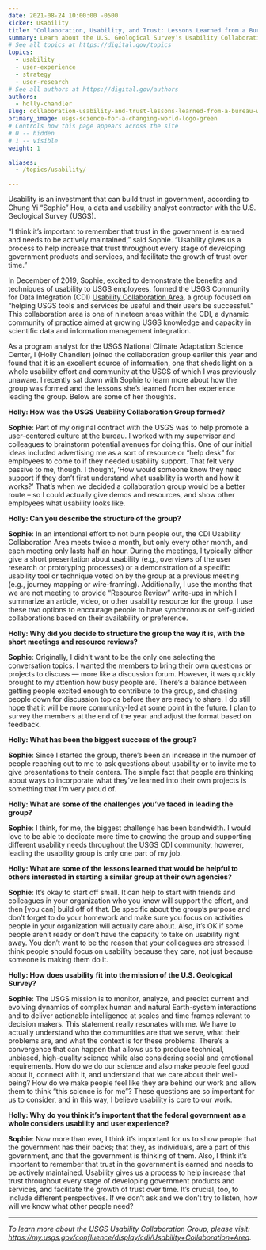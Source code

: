 ```yaml
---
date: 2021-08-24 10:00:00 -0500
kicker: Usability
title: "Collaboration, Usability, and Trust: Lessons Learned from a Bureau-Wide Usability Group"
summary: Learn about the U.S. Geological Survey’s Usability Collaboration Area and how the group is helping to increase trust in government products.
# See all topics at https://digital.gov/topics
topics:
  - usability
  - user-experience
  - strategy
  - user-research
# See all authors at https://digital.gov/authors
authors:
  - holly-chandler
slug: collaboration-usability-and-trust-lessons-learned-from-a-bureau-wide-usability-group
primary_image: usgs-science-for-a-changing-world-logo-green
# Controls how this page appears across the site
# 0 -- hidden
# 1 -- visible
weight: 1

aliases:
  - /topics/usability/

---
```


Usability is an investment that can build trust in government, according to Chung Yi “Sophie” Hou, a data and usability analyst contractor with the U.S. Geological Survey (USGS).

“I think it’s important to remember that trust in the government is earned and needs to be actively maintained,” said Sophie. “Usability gives us a process to help increase that trust throughout every stage of developing government products and services, and facilitate the growth of trust over time.”

In December of 2019, Sophie, excited to demonstrate the benefits and techniques of usability to USGS employees, formed the USGS Community for Data Integration (CDI) [Usability Collaboration Area](https://my.usgs.gov/confluence/display/cdi/Usability+Collaboration+Area), a group focused on “helping USGS tools and services be useful and their users be successful.” This collaboration area is one of nineteen areas within the CDI, a dynamic community of practice aimed at growing USGS knowledge and capacity in scientific data and information management integration.

As a program analyst for the USGS National Climate Adaptation Science Center, I (Holly Chandler) joined the collaboration group earlier this year and found that it is an excellent source of information, one that sheds light on a whole usability effort and community at the USGS of which I was previously unaware. I recently sat down with Sophie to learn more about how the group was formed and the lessons she’s learned from her experience leading the group. Below are some of her thoughts. 

**Holly: How was the USGS Usability Collaboration Group formed?**

**Sophie**: Part of my original contract with the USGS was to help promote a user-centered culture at the bureau. I worked with my supervisor and colleagues to brainstorm potential avenues for doing this. One of our initial ideas included advertising me as a sort of resource or “help desk” for employees to come to if they needed usability support. That felt very passive to me, though. I thought, ‘How would someone know they need support if they don’t first understand what usability is worth and how it works?’ That’s when we decided a collaboration group would be a better route – so I could actually give demos and resources, and show other employees what usability looks like.

**Holly: Can you describe the structure of the group?**

**Sophie**: In an intentional effort to not burn people out, the CDI Usability Collaboration Area meets twice a month, but only every other month, and each meeting only lasts half an hour. During the meetings, I typically either give a short presentation about usability (e.g., overviews of the user research or prototyping processes) or a demonstration of a specific usability tool or technique voted on by the group at a previous meeting (e.g., journey mapping or wire-framing). Additionally, I use the months that we are not meeting to provide “Resource Review” write-ups in which I summarize an article, video, or other usability resource for the group. I use these two options to encourage people to have synchronous or self-guided collaborations based on their availability or preference.

**Holly: Why did you decide to structure the group the way it is, with the short meetings and resource reviews?**

**Sophie**: Originally, I didn’t want to be the only one selecting the conversation topics. I wanted the members to bring their own questions or projects to discuss — more like a discussion forum. However, it was quickly brought to my attention how busy people are. There’s a balance between getting people excited enough to contribute to the group, and chasing people down for discussion topics before they are ready to share. I do still hope that it will be more community-led at some point in the future. I plan to survey the members at the end of the year and adjust the format based on feedback.

**Holly: What has been the biggest success of the group?**

**Sophie**: Since I started the group, there’s been an increase in the number of people reaching out to me to ask questions about usability or to invite me to give presentations to their centers. The simple fact that people are thinking about ways to incorporate what they’ve learned into their own projects is something that I’m very proud of.

**Holly: What are some of the challenges you’ve faced in leading the group?**

**Sophie**: I think, for me, the biggest challenge has been bandwidth. I would love to be able to dedicate more time to growing the group and supporting different usability needs throughout the USGS CDI community, however, leading the usability group is only one part of my job.

**Holly: What are some of the lessons learned that would be helpful to others interested in starting a similar group at their own agencies?**

**Sophie**: It’s okay to start off small. It can help to start with friends and colleagues in your organization who you know will support the effort, and then \[you can] build off of that. Be specific about the group’s purpose and don’t forget to do your homework and make sure you focus on activities people in your organization will actually care about. Also, it’s OK if some people aren’t ready or don’t have the capacity to take on usability right away. You don’t want to be the reason that your colleagues are stressed. I think people should focus on usability because they care, not just because someone is making them do it.

**Holly: How does usability fit into the mission of the U.S. Geological Survey?**

**Sophie**: The USGS mission is to monitor, analyze, and predict current and evolving dynamics of complex human and natural Earth-system interactions and to deliver actionable intelligence at scales and time frames relevant to decision makers. This statement really resonates with me. We have to actually understand who the communities are that we serve, what their problems are, and what the context is for these problems. There’s a convergence that can happen that allows us to produce technical, unbiased, high-quality science while also considering social and emotional requirements. How do we do our science and also make people feel good about it, connect with it, and understand that we care about their well-being? How do we make people feel like they are behind our work and allow them to think “this science is for me”? These questions are so important for us to consider, and in this way, I believe usability is core to our work.

**Holly: Why do you think it’s important that the federal government as a whole considers usability and user experience?**

**Sophie**: Now more than ever, I think it’s important for us to show people that the government has their backs; that they, as individuals, are a part of this government, and that the government is thinking of them. Also, I think it’s important to remember that trust in the government is earned and needs to be actively maintained. Usability gives us a process to help increase that trust throughout every stage of developing government products and services, and facilitate the growth of trust over time. It’s crucial, too, to include different perspectives. If we don’t ask and we don’t try to listen, how will we know what other people need?

---

*To learn more about the USGS Usability Collaboration Group, please visit: <https://my.usgs.gov/confluence/display/cdi/Usability+Collaboration+Area>.*
